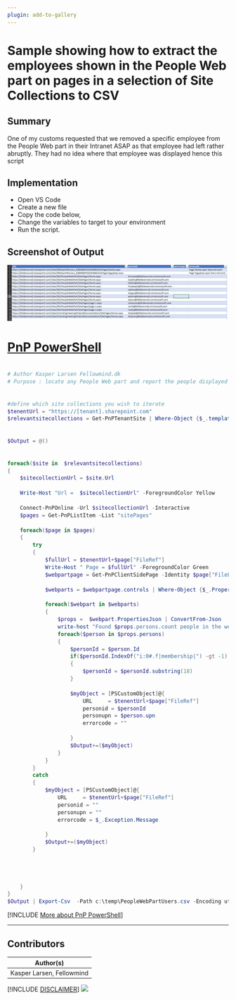 ```yaml
---
plugin: add-to-gallery
---
```


# Sample showing how to extract the employees shown in the People Web part on pages in a selection of Site Collections to CSV

## Summary

One of my customs requested that we removed a specific employee from the People Web part in their Intranet ASAP as that employee had left rather abruptly. They had no idea where that employee was displayed hence this script

## Implementation

- Open VS Code
- Create a new file
- Copy the code below,
- Change the variables to target to your environment
- Run the script.
 
## Screenshot of Output 

![Example Screenshot](assets/preview.png)

# [PnP PowerShell](#tab/pnpps)
```powershell

# Author Kasper Larsen Fellowmind.dk
# Purpose : locate any People Web part and report the people displayed


#define which site collections you wish to iterate
$tenentUrl = "https://[tenant].sharepoint.com"
$relevantsitecollections = Get-PnPTenantSite | Where-Object {$_.template -eq "STS#3"}


$Output = @()


foreach($site in  $relevantsitecollections)
{
    $sitecollectionUrl = $site.Url
    
    Write-Host "Url =  $sitecollectionUrl" -ForegroundColor Yellow
    
    Connect-PnPOnline -Url $sitecollectionUrl -Interactive
    $pages = Get-PnPListItem -List "sitePages" 
    
    foreach($page in $pages)
    {
        try 
        {
            $fullUrl = $tenentUrl+$page["FileRef"]
            Write-Host " Page = $fullUrl" -ForegroundColor Green
            $webpartpage = Get-PnPClientSidePage -Identity $page["FileLeafRef"] -ErrorAction Stop
            
            $webparts = $webpartpage.controls | Where-Object {$_.PropertiesJson -like "*persons*"}

            foreach($webpart in $webparts)
            {
                $props =  $webpart.PropertiesJson | ConvertFrom-Json
                write-host "Found $props.persons.count people in the web part" -ForegroundColor Blue
                foreach($person in $props.persons)
                {
                    $personId = $person.Id
                    if($personId.IndexOf("i:0#.f|membership|") -gt -1)
                    {
                        $personId = $personId.substring(18)
                    }

                    $myObject = [PSCustomObject]@{
                        URL     = $tenentUrl+$page["FileRef"]
                        personid = $personId
                        personupn = $person.upn
                        errorcode = ""

                    }        
                    $Output+=($myObject)
                }
            }
        }
        catch 
        {
            $myObject = [PSCustomObject]@{
                URL     = $tenentUrl+$page["FileRef"]
                personid = ""
                personupn = ""
                errorcode = $_.Exception.Message

            }        
            $Output+=($myObject)
        }
        
        
        
        
    }
}
$Output | Export-Csv  -Path c:\temp\PeopleWebPartUsers.csv -Encoding utf8NoBOM -Force  -Delimiter "|"

```
[!INCLUDE [More about PnP PowerShell](../../docfx/includes/MORE-PNPPS.md)]
***

## Contributors

| Author(s) |
|-----------|
| Kasper Larsen, Fellowmind|

[!INCLUDE [DISCLAIMER](../../docfx/includes/DISCLAIMER.md)]
<img src="https://pnptelemetry.azurewebsites.net/script-samples/scripts/spo-export-basic-sitecollection-info" aria-hidden="true" />
